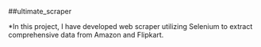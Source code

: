 ##ultimate_scraper

*In this project, I have developed web scraper utilizing Selenium to extract comprehensive data from Amazon and Flipkart.
